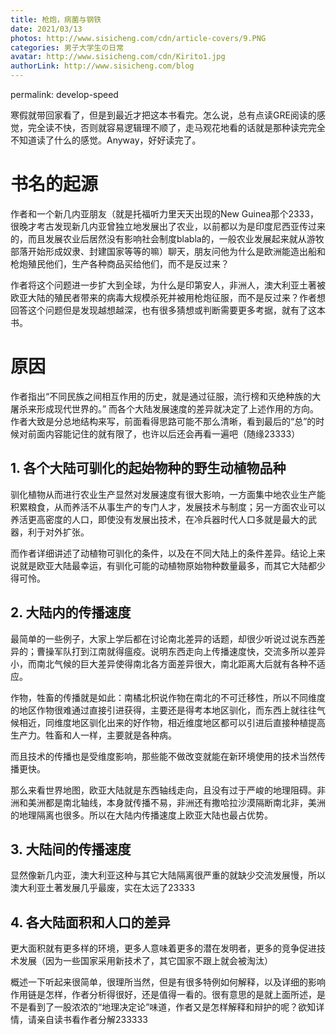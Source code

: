 ```yaml
---
title: 枪炮，病菌与钢铁
date: 2021/03/13
photos: http://www.sisicheng.com/cdn/article-covers/9.PNG
categories: 男子大学生の日常
avatar: http://www.sisicheng.com/cdn/Kirito1.jpg
authorLink: http://www.sisicheng.com/blog
---
```

permalink: develop-speed

寒假就带回家看了，但是到最近才把这本书看完。怎么说，总有点读GRE阅读的感觉，完全读不快，否则就容易逻辑理不顺了，走马观花地看的话就是那种读完完全不知道读了什么的感觉。Anyway，好好读完了。

# 书名的起源

作者和一个新几内亚朋友（就是托福听力里天天出现的New Guinea那个2333，很晚才考古发现新几内亚曾独立地发展出了农业，以前都以为是印度尼西亚传过来的，而且发展农业后居然没有影响社会制度blabla的，一般农业发展起来就从游牧部落开始形成奴隶、封建国家等等的嘛）聊天，朋友问他为什么是欧洲能造出船和枪炮殖民他们，生产各种商品买给他们，而不是反过来？

作者将这个问题进一步扩大到全球，为什么是印第安人，非洲人，澳大利亚土著被欧亚大陆的殖民者带来的病毒大规模杀死并被用枪炮征服，而不是反过来？作者想回答这个问题但是发现越想越深，也有很多猜想或判断需要更多考据，就有了这本书。

# 原因

作者指出“不同民族之间相互作用的历史，就是通过征服，流行榜和灭绝种族的大屠杀来形成现代世界的。” 而各个大陆发展速度的差异就决定了上述作用的方向。作者大致是分总地结构来写，前面看得思路可能不那么清晰，看到最后的“总”的时候对前面内容能记住的就有限了，也许以后还会再看一遍吧（随缘23333）

## 1. 各个大陆可驯化的起始物种的野生动植物品种 

驯化植物从而进行农业生产显然对发展速度有很大影响，一方面集中地农业生产能积累粮食，从而养活不从事生产的专门人才，发展技术与制度；另一方面农业可以养活更高密度的人口，即使没有发展出技术，在冷兵器时代人口多就是最大的武器，利于对外扩张。

而作者详细讲述了动植物可驯化的条件，以及在不同大陆上的条件差异。结论上来说就是欧亚大陆最幸运，有驯化可能的动植物原始物种数量最多，而其它大陆都少得可怜。

## 2. 大陆内的传播速度

最简单的一些例子，大家上学后都在讨论南北差异的话题，却很少听说过说东西差异的；曹操军队打到江南就得瘟疫。说明东西走向上传播速度快，交流多所以差异小，而南北气候的巨大差异使得南北各方面差异很大，南北距离大后就有各种不适应。

作物，牲畜的传播就是如此：南橘北枳说作物在南北的不可迁移性，所以不同维度的地区作物很难通过直接引进获得，主要还是得考本地区驯化，而东西上就往往气候相近，同维度地区驯化出来的好作物，相近维度地区都可以引进后直接种植提高生产力。牲畜和人一样，主要就是各种病。

而且技术的传播也是受维度影响，那些能不做改变就能在新环境使用的技术当然传播更快。

那么来看世界地图，欧亚大陆就是东西轴线走向，且没有过于严峻的地理阻碍。非洲和美洲都是南北轴线，本身就传播不易，非洲还有撒哈拉沙漠隔断南北非，美洲的地理隔离也很多。所以在大陆内传播速度上欧亚大陆也最占优势。

## 3. 大陆间的传播速度

显然像新几内亚，澳大利亚这种与其它大陆隔离很严重的就缺少交流发展慢，所以澳大利亚土著发展几乎最废，实在太远了23333

## 4. 各大陆面积和人口的差异 

更大面积就有更多样的环境，更多人意味着更多的潜在发明者，更多的竞争促进技术发展（因为一些国家采用新技术了，其它国家不跟上就会被淘汰）

概述一下听起来很简单，很理所当然，但是有很多特例如何解释，以及详细的影响作用链是怎样，作者分析得很好，还是值得一看的。很有意思的是就上面所述，是不是看到了一股浓浓的“地理决定论”味道，作者又是怎样解释和辩护的呢？欲知详情，请亲自读书看作者分解233333



